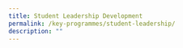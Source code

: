 ```yaml
---
title: Student Leadership Development
permalink: /key-programmes/student-leadership/
description: ""
---
```


